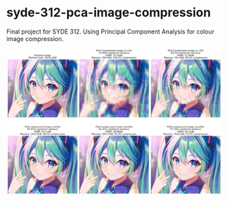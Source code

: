 # syde-312-pca-image-compression

Final project for SYDE 312. Using Principal Component Analysis for colour image compression.

![PCA outputs](output.png)
